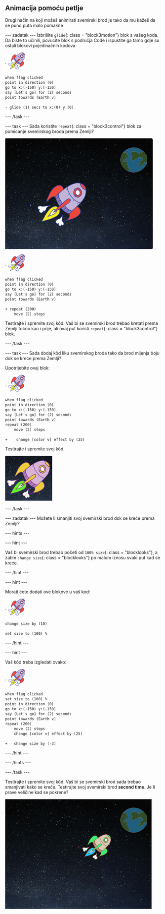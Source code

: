 ## Animacija pomoću petlje

Drugi način na koji možeš animirati svemirski brod je tako da mu kažeš da se puno puta malo pomakne

\--- zadatak \--- Izbrišite `glide`{: class = "block3motion"} blok s vašeg koda. Da biste to učinili, povucite blok s područja Code i ispustite ga tamo gdje su ostali blokovi pojedinačnih kodova.

![Lik svemirskog broda](images/sprite-spaceship.png)

```blocks3
when flag clicked
point in direction (0)
go to x:(-150) y:(-150)
say [Let's go] for (2) seconds
point towards (Earth v)

- glide (1) secs to x:(0) y:(0)
```

\--- /task \---

\--- task \--- Sada koristite `repeat`{: class = "block3control"} blok za pomicanje svemirskog broda prema Zemlji?

![Testiranje animacije svemirskog broda](images/space-animate-stage.png)

![Lik svemirskog broda](images/sprite-spaceship.png)

```blocks3
when flag clicked
point in direction (0)
go to x:(-150) y:(-150)
say [Let's go] for (2) seconds
point towards (Earth v)

+ repeat (200)
    move (2) steps
```

Testirajte i spremite svoj kôd. Vaš bi se svemirski brod trebao kretati prema Zemlji točno kao i prije, ali ovaj put koristi `repeat`{: class = "block3control"} blok.

\--- /task \---

\--- task \--- Sada dodaj kôd liku svemirskog broda tako da brod mijenja boju dok se kreće prema Zemlji?

Upotrijebite ovaj blok:

![Lik svemirskog broda](images/sprite-spaceship.png)

```blocks3
when flag clicked
point in direction (0)
go to x:(-150) y:(-150)
say [Let's go] for (2) seconds
point towards (Earth v)
repeat (200)
    move (2) steps

+    change [color v] effect by (25)
```

Testirajte i spremite svoj kôd.

![Testiranje svemirskog broda koji mijenja boju](images/space-colour-test.png)

\--- /task \---

\--- zadatak \--- Možete li smanjiti svoj svemirski brod dok se kreće prema Zemlji?

\--- hints \---

\--- hint \---

Vaš bi svemirski brod trebao početi od `100% size`{: class = "blocklooks"}, a zatim `change size`{: class = "blocklooks"} po malom iznosu svaki put kad se kreće.

\--- /hint \---

\--- hint \---

Morati ćete dodati ove blokove u vaš kod:

![Lik svemirskog broda](images/sprite-spaceship.png)

```blocks3
change size by (10)

set size to (100) %
```

\--- /hint \---

\--- hint \---

Vaš kôd treba izgledati ovako:

![Lik svemirskog broda](images/sprite-spaceship.png)

```blocks3
when flag clicked
set size to (100) %
point in direction (0)
go to x:(-150) y:(-150)
say [Let's go] for (2) seconds
point towards (Earth v)
repeat (200)
    move (2) steps
    change [color v] effect by (25)

+   change size by (-3)
```

\--- /hint \---

\--- /hints \---

\--- /task \---

Testirajte i spremite svoj kôd. Vaš bi se svemirski brod sada trebao smanjivati kako se kreće. Testirajte svoj svemirski brod **second time**. Je li prave veličine kad se pokrene?

![Testiranje svemirskog broda koji se smanjuje](images/space-size-test.png)